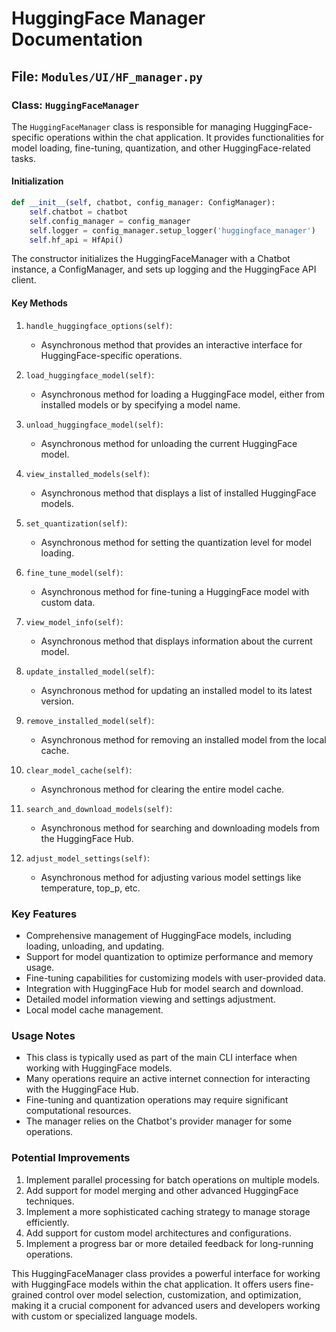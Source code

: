# HuggingFace Manager Documentation

## File: `Modules/UI/HF_manager.py`

### Class: `HuggingFaceManager`

The `HuggingFaceManager` class is responsible for managing HuggingFace-specific operations within the chat application. It provides functionalities for model loading, fine-tuning, quantization, and other HuggingFace-related tasks.

#### Initialization

```python
def __init__(self, chatbot, config_manager: ConfigManager):
    self.chatbot = chatbot
    self.config_manager = config_manager
    self.logger = config_manager.setup_logger('huggingface_manager')
    self.hf_api = HfApi()
```

The constructor initializes the HuggingFaceManager with a Chatbot instance, a ConfigManager, and sets up logging and the HuggingFace API client.

#### Key Methods

1. `handle_huggingface_options(self)`:
   - Asynchronous method that provides an interactive interface for HuggingFace-specific operations.

2. `load_huggingface_model(self)`:
   - Asynchronous method for loading a HuggingFace model, either from installed models or by specifying a model name.

3. `unload_huggingface_model(self)`:
   - Asynchronous method for unloading the current HuggingFace model.

4. `view_installed_models(self)`:
   - Asynchronous method that displays a list of installed HuggingFace models.

5. `set_quantization(self)`:
   - Asynchronous method for setting the quantization level for model loading.

6. `fine_tune_model(self)`:
   - Asynchronous method for fine-tuning a HuggingFace model with custom data.

7. `view_model_info(self)`:
   - Asynchronous method that displays information about the current model.

8. `update_installed_model(self)`:
   - Asynchronous method for updating an installed model to its latest version.

9. `remove_installed_model(self)`:
   - Asynchronous method for removing an installed model from the local cache.

10. `clear_model_cache(self)`:
    - Asynchronous method for clearing the entire model cache.

11. `search_and_download_models(self)`:
    - Asynchronous method for searching and downloading models from the HuggingFace Hub.

12. `adjust_model_settings(self)`:
    - Asynchronous method for adjusting various model settings like temperature, top_p, etc.

### Key Features

- Comprehensive management of HuggingFace models, including loading, unloading, and updating.
- Support for model quantization to optimize performance and memory usage.
- Fine-tuning capabilities for customizing models with user-provided data.
- Integration with HuggingFace Hub for model search and download.
- Detailed model information viewing and settings adjustment.
- Local model cache management.

### Usage Notes

- This class is typically used as part of the main CLI interface when working with HuggingFace models.
- Many operations require an active internet connection for interacting with the HuggingFace Hub.
- Fine-tuning and quantization operations may require significant computational resources.
- The manager relies on the Chatbot's provider manager for some operations.

### Potential Improvements

1. Implement parallel processing for batch operations on multiple models.
2. Add support for model merging and other advanced HuggingFace techniques.
3. Implement a more sophisticated caching strategy to manage storage efficiently.
4. Add support for custom model architectures and configurations.
5. Implement a progress bar or more detailed feedback for long-running operations.

This HuggingFaceManager class provides a powerful interface for working with HuggingFace models within the chat application. It offers users fine-grained control over model selection, customization, and optimization, making it a crucial component for advanced users and developers working with custom or specialized language models.
